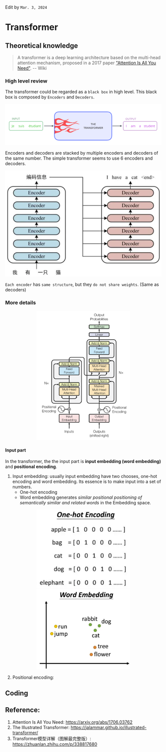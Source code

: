 Edit by `Mar. 3, 2024`

# Transformer

## Theoretical knowledge
> A transformer is a deep learning architecture based on the multi-head attention mechanism, proposed in a 2017 paper ["Attention Is All You Need"](https://arxiv.org/abs/1706.03762). -- Wiki

### High level review
The transformer could be regarded as a `black box` in high level. This black box is composed by `Encoders` and `Decoders`.

<p align="center">
  <img src="./img/001.png" width="700">
</p>

Encoders and decoders are stacked by multiple encoders and decoders of the same number. The simple transformer seems to use 6 encoders and decoders.

<p align="center">
  <img src="./img/003.png" width="700">
</p>

`Each encoder` has `same structure`, but they `do not share weights`. (Same as decoders)

### More details

<p align="center">
  <img src="./img/004.png" width="300">
</p>

#### Input part
In the transformer, the the input part is **input embedding (word embedding)** and **positional encoding**.
1. Input embedding: usually input embedding have two chooses, one-hot encoding and word embedding. Its essence is to make input into a set of numbers.
    * One-hot encoding
    * Word embedding generates *similar positional positioning of semantically similar and related words* in the Embedding space.

<p align="center">
  <img src="./img/005.png" width="300">
  <img src="./img/006.png" width="300">
</p>

2. Positional encoding: 

## Coding

## Reference:
1. Attention Is All You Need: https://arxiv.org/abs/1706.03762
2. The Illustrated Transformer: https://jalammar.github.io/illustrated-transformer/
3. Transformer模型详解（图解最完整版）: https://zhuanlan.zhihu.com/p/338817680

